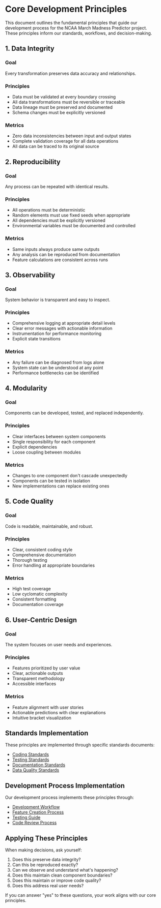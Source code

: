 # Core Development Principles

This document outlines the fundamental principles that guide our development process for the NCAA March Madness Predictor project. These principles inform our standards, workflows, and decision-making.

## 1. Data Integrity

### Goal
Every transformation preserves data accuracy and relationships.

### Principles
- Data must be validated at every boundary crossing
- All data transformations must be reversible or traceable
- Data lineage must be preserved and documented
- Schema changes must be explicitly versioned

### Metrics
- Zero data inconsistencies between input and output states
- Complete validation coverage for all data operations
- All data can be traced to its original source

## 2. Reproducibility

### Goal
Any process can be repeated with identical results.

### Principles
- All operations must be deterministic
- Random elements must use fixed seeds when appropriate
- All dependencies must be explicitly versioned
- Environmental variables must be documented and controlled

### Metrics
- Same inputs always produce same outputs
- Any analysis can be reproduced from documentation
- Feature calculations are consistent across runs

## 3. Observability

### Goal
System behavior is transparent and easy to inspect.

### Principles
- Comprehensive logging at appropriate detail levels
- Clear error messages with actionable information
- Instrumentation for performance monitoring
- Explicit state transitions

### Metrics
- Any failure can be diagnosed from logs alone
- System state can be understood at any point
- Performance bottlenecks can be identified

## 4. Modularity

### Goal
Components can be developed, tested, and replaced independently.

### Principles
- Clear interfaces between system components
- Single responsibility for each component
- Explicit dependencies
- Loose coupling between modules

### Metrics
- Changes to one component don't cascade unexpectedly
- Components can be tested in isolation
- New implementations can replace existing ones

## 5. Code Quality

### Goal
Code is readable, maintainable, and robust.

### Principles
- Clear, consistent coding style
- Comprehensive documentation
- Thorough testing
- Error handling at appropriate boundaries

### Metrics
- High test coverage
- Low cyclomatic complexity
- Consistent formatting
- Documentation coverage

## 6. User-Centric Design

### Goal
The system focuses on user needs and experiences.

### Principles
- Features prioritized by user value
- Clear, actionable outputs
- Transparent methodology
- Accessible interfaces

### Metrics
- Feature alignment with user stories
- Actionable predictions with clear explanations
- Intuitive bracket visualization

## Standards Implementation

These principles are implemented through specific standards documents:

- [Coding Standards](standards/coding_standards.md)
- [Testing Standards](standards/testing_standards.md)
- [Documentation Standards](standards/doc_standards.md)
- [Data Quality Standards](standards/data_quality_standards.md)

## Development Process Implementation

Our development process implements these principles through:

- [Development Workflow](guides/development_workflow.md)
- [Feature Creation Process](guides/feature_creation.md)
- [Testing Guide](guides/testing_guide.md)
- [Code Review Process](guides/code_review.md)

## Applying These Principles

When making decisions, ask yourself:

1. Does this preserve data integrity?
2. Can this be reproduced exactly?
3. Can we observe and understand what's happening?
4. Does this maintain clean component boundaries?
5. Does this maintain or improve code quality?
6. Does this address real user needs?

If you can answer "yes" to these questions, your work aligns with our core principles. 
